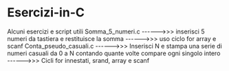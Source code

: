 # Esercizi-in-C
Alcuni esercizi e script utili
Somma_5_numeri.c ------>>> inserisci 5 numeri da tastiera e restituisce la somma ------>>> uso ciclo for array e scanf
Conta_pseudo_casuali.c ------>>> Inserisci N e stampa una serie di numeri casuali da 0 a N contando quante volte compare ogni singolo intero ------>>> Cicli for innestati, srand, array e scanf
